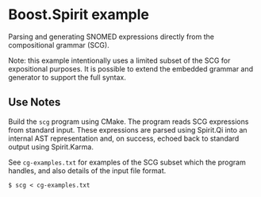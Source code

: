 # Boost.Spirit example

Parsing and generating SNOMED expressions directly from the compositional grammar (SCG).

Note: this example intentionally uses a limited subset of the SCG for
expositional purposes. It is possible to extend the embedded grammar
and generator to support the full syntax.

## Use Notes

Build the `scg` program using CMake. The program reads SCG expressions
from standard input. These expressions are parsed using Spirit.Qi into an
internal AST representation and, on success, echoed back to standard
output using Spirit.Karma.

See `cg-examples.txt` for examples of the SCG subset which the program
handles, and also details of the input file format.

`
$ scg < cg-examples.txt
`

